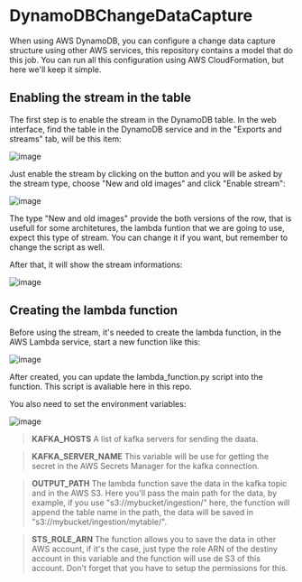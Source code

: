 # DynamoDBChangeDataCapture

When using AWS DynamoDB, you can configure a change data capture structure using other AWS services, this repository contains a model that do this job. You can run all this configuration using AWS CloudFormation, but here we'll keep it simple.

## Enabling the stream in the table

The first step is to enable the stream in the DynamoDB table. In the web interface, find the table in the DynamoDB service and in the "Exports and streams" tab, will be this item:

![image](https://user-images.githubusercontent.com/68759905/207456880-342ea725-bc21-4b57-b61c-d5fe605192c1.png)

Just enable the stream by clicking on the button and you will be asked by the stream type, choose "New and old images" and click "Enable stream":

![image](https://user-images.githubusercontent.com/68759905/207457693-f10c8100-1d70-44aa-85c1-bdebffb5fead.png)

The type "New and old images" provide the both versions of the row, that is usefull for some architetures, the lambda funtion that we are going to use, expect this type of stream. You can change it if you want, but remember to change the script as well.

After that, it will show the stream informations:

![image](https://user-images.githubusercontent.com/68759905/207458048-055fb4b3-feaf-4410-9513-79994caca309.png)

## Creating the lambda function

Before using the stream, it's needed to create the lambda function, in the AWS Lambda service, start a new function like this:

![image](https://user-images.githubusercontent.com/68759905/207459846-f242084e-e774-4e39-b625-ea839fb35d2e.png)

After created, you can update the lambda_function.py script into the function. This script is avaliable here in this repo.

You also need to set the environment variables:

![image](https://user-images.githubusercontent.com/68759905/207466526-371ddf2a-5be5-4979-abd3-b87bcb4aafd2.png)

> **KAFKA_HOSTS**
> A list of kafka servers for sending the daata.

> **KAFKA_SERVER_NAME**
> This variable will be use for getting the secret in the AWS Secrets Manager for the kafka connection.

> **OUTPUT_PATH**
> The lambda function save the data in the kafka topic and in the AWS S3. Here you'll pass the main path for the data, by example, if you use "s3://mybucket/ingestion/" here, the function will append the table name in the path, the data will be saved in "s3://mybucket/ingestion/mytable/".

> **STS_ROLE_ARN**
> The function allows you to save the data in other AWS account, if it's the case, just type the role ARN of the destiny account in this variable and the function will use de S3 of this account. Don't forget that you have to setup the permissions for this.


